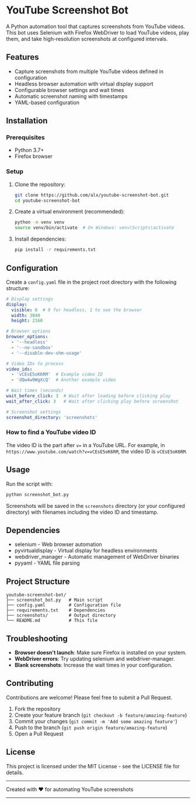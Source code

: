 # YouTube Screenshot Bot

A Python automation tool that captures screenshots from YouTube videos. This bot uses Selenium with Firefox WebDriver to load YouTube videos, play them, and take high-resolution screenshots at configured intervals.

## Features

- Capture screenshots from multiple YouTube videos defined in configuration
- Headless browser automation with virtual display support
- Configurable browser settings and wait times
- Automatic screenshot naming with timestamps
- YAML-based configuration

## Installation

### Prerequisites

- Python 3.7+
- Firefox browser

### Setup

1. Clone the repository:
   ```bash
   git clone https://github.com/alx/youtube-screenshot-bot.git
   cd youtube-screenshot-bot
   ```

2. Create a virtual environment (recommended):
   ```bash
   python -m venv venv
   source venv/bin/activate  # On Windows: venv\Scripts\activate
   ```

3. Install dependencies:
   ```bash
   pip install -r requirements.txt
   ```

## Configuration

Create a `config.yaml` file in the project root directory with the following structure:

```yaml
# Display settings
display:
  visible: 0  # 0 for headless, 1 to see the browser
  width: 3840
  height: 2160

# Browser options
browser_options:
  - '--headless'
  - '--no-sandbox'
  - '--disable-dev-shm-usage'

# Video IDs to process
video_ids:
  - 'vCEsE5oK6RM'  # Example video ID
  - 'dQw4w9WgXcQ'  # Another example video

# Wait times (seconds)
wait_before_click: 3  # Wait after loading before clicking play
wait_after_click: 3   # Wait after clicking play before screenshot

# Screenshot settings
screenshot_directory: 'screenshots'
```

### How to find a YouTube video ID

The video ID is the part after `v=` in a YouTube URL. For example, in `https://www.youtube.com/watch?v=vCEsE5oK6RM`, the video ID is `vCEsE5oK6RM`.

## Usage

Run the script with:

```bash
python screenshot_bot.py
```

Screenshots will be saved in the `screenshots` directory (or your configured directory) with filenames including the video ID and timestamp.

## Dependencies

- selenium - Web browser automation
- pyvirtualdisplay - Virtual display for headless environments
- webdriver_manager - Automatic management of WebDriver binaries
- pyyaml - YAML file parsing

## Project Structure

```
youtube-screenshot-bot/
├── screenshot_bot.py   # Main script
├── config.yaml         # Configuration file
├── requirements.txt    # Dependencies
├── screenshots/        # Output directory
└── README.md           # This file
```

## Troubleshooting

- **Browser doesn't launch**: Make sure Firefox is installed on your system.
- **WebDriver errors**: Try updating selenium and webdriver-manager.
- **Blank screenshots**: Increase the wait times in your configuration.

## Contributing

Contributions are welcome! Please feel free to submit a Pull Request.

1. Fork the repository
2. Create your feature branch (`git checkout -b feature/amazing-feature`)
3. Commit your changes (`git commit -m 'Add some amazing feature'`)
4. Push to the branch (`git push origin feature/amazing-feature`)
5. Open a Pull Request

## License

This project is licensed under the MIT License - see the LICENSE file for details.

---

Created with ❤️ for automating YouTube screenshots

---
